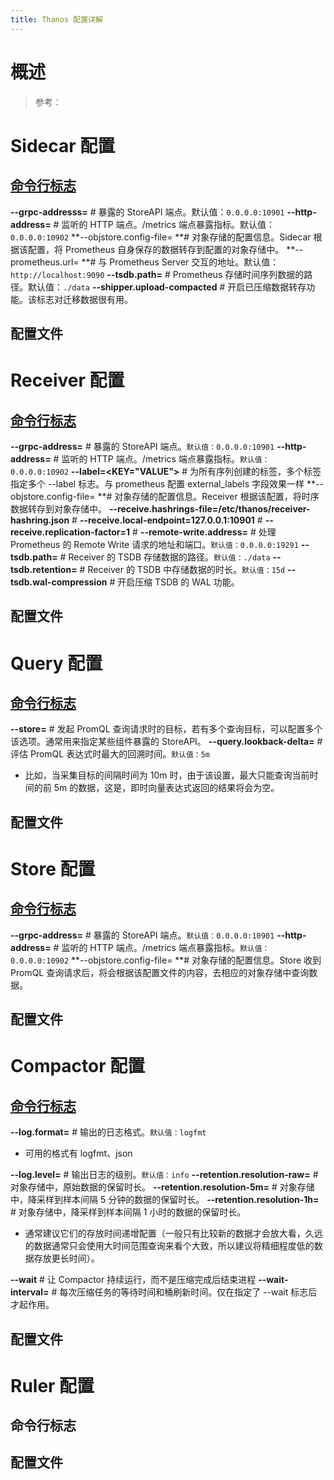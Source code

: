 ```yaml
---
title: Thanos 配置详解
---
```


# 概述

> 参考：

# Sidecar 配置

## [命令行标志](https://thanos.io/tip/components/sidecar.md/#flags)

**--grpc-addresss=<STRING>** # 暴露的 StoreAPI 端点。默认值：`0.0.0.0:10901`
**--http-address=<STRING>** # 监听的 HTTP 端点。/metrics 端点暴露指标。默认值：`0.0.0.0:10902`
**--objstore.config-file=<FILE> **# 对象存储的配置信息。Sidecar 根据该配置，将 Prometheus 自身保存的数据转存到配置的对象存储中。
**--prometheus.url=<STRING> **# 与 Prometheus Server 交互的地址。默认值：`http://localhost:9090`
**--tsdb.path=<PATH>** # Prometheus 存储时间序列数据的路径。默认值：`./data`
**--shipper.upload-compacted** # 开启已压缩数据转存功能。该标志对迁移数据很有用。

## 配置文件

# Receiver 配置

## [命令行标志](https://thanos.io/tip/components/receive.md/#flags)

**--grpc-address=<STRING>** # 暴露的 StoreAPI 端点。`默认值：0.0.0.0:10901`
**--http-address=<STRING>** # 监听的 HTTP 端点。/metrics 端点暴露指标。`默认值：0.0.0.0:10902`
**--label=\<KEY="VALUE">** # 为所有序列创建的标签，多个标签指定多个 --label 标志。与 prometheus 配置 external_labels 字段效果一样
**--objstore.config-file=<FILE> **# 对象存储的配置信息。Receiver 根据该配置，将时序数据转存到对象存储中。
**--receive.hashrings-file=/etc/thanos/receiver-hashring.json** #&#x20;
**--receive.local-endpoint=127.0.0.1:10901** #&#x20;
**--receive.replication-factor=1** #&#x20;
**--remote-write.address=<STRING>** # 处理 Prometheus 的 Remote Write 请求的地址和端口。`默认值：0.0.0.0:19291`
**--tsdb.path=<PATH>** # Receiver 的 TSDB 存储数据的路径。`默认值：./data`
**--tsdb.retention=<DURATION>** # Receiver 的 TSDB 中存储数据的时长。`默认值：15d`
**--tsdb.wal-compression** # 开启压缩 TSDB 的 WAL 功能。

## 配置文件

# Query 配置

## [命令行标志](https://thanos.io/tip/components/query.md/#flags)

**--store=<URL>** # 发起 PromQL 查询请求时的目标，若有多个查询目标，可以配置多个该选项。通常用来指定某些组件暴露的 StoreAPI。
**--query.lookback-delta=<DURATION>** # 评估 PromQL 表达式时最大的回溯时间。`默认值：5m`

- 比如，当采集目标的间隔时间为 10m 时，由于该设置，最大只能查询当前时间的前 5m 的数据，这是，即时向量表达式返回的结果将会为空。

## 配置文件

# Store 配置

## [命令行标志](https://thanos.io/tip/components/store.md/#flags)

**--grpc-address=<STRING>** # 暴露的 StoreAPI 端点。`默认值：0.0.0.0:10901`
**--http-address=<STRING>** # 监听的 HTTP 端点。/metrics 端点暴露指标。`默认值：0.0.0.0:10902`
**--objstore.config-file=<FILE> **# 对象存储的配置信息。Store 收到 PromQL 查询请求后，将会根据该配置文件的内容，去相应的对象存储中查询数据。

## 配置文件

# Compactor 配置

## [命令行标志](https://thanos.io/tip/components/compact.md/#flags)

**--log.format=<STRING>** # 输出的日志格式。`默认值：logfmt`

- 可用的格式有 logfmt、json

**--log.level=<STRING>** # 输出日志的级别。`默认值：info`
**--retention.resolution-raw=<DURATION>** # 对象存储中，原始数据的保留时长。
**--retention.resolution-5m=<DURATION>** # 对象存储中，降采样到样本间隔 5 分钟的数据的保留时长。
**--retention.resolution-1h=<DURATION>** # 对象存储中，降采样到样本间隔 1 小时的数据的保留时长。

- 通常建议它们的存放时间递增配置（一般只有比较新的数据才会放大看，久远的数据通常只会使用大时间范围查询来看个大致，所以建议将精细程度低的数据存放更长时间）。

**--wait** # 让 Compactor 持续运行，而不是压缩完成后结束进程
**--wait-interval=<DURATION>** # 每次压缩任务的等待时间和桶刷新时间。仅在指定了 --wait 标志后才起作用。

## 配置文件

# Ruler 配置

## 命令行标志

## 配置文件
